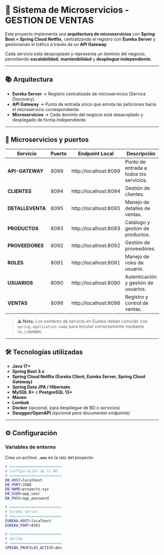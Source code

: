 # 🛒 Sistema de Microservicios -GESTION DE VENTAS

Este proyecto implementa una **arquitectura de microservicios** con **Spring Boot + Spring Cloud Netflix**, centralizando el registro con **Eureka Server** y gestionando el tráfico a través de un **API Gateway**.  

Cada servicio está desacoplado y representa un dominio del negocio, permitiendo **escalabilidad**, **mantenibilidad** y **despliegue independiente**.  

---

## 📚 Arquitectura

- **Eureka Server** → Registro centralizado de microservicios (Service Discovery).  
- **API Gateway** → Punto de entrada único que enruta las peticiones hacia el microservicio correspondiente.  
- **Microservicios** → Cada dominio del negocio está desacoplado y desplegado de forma independiente.  

---

## 🚀 Microservicios y puertos

| Servicio        | Puerto | Endpoint Local                | Descripción                              |
|-----------------|--------|-------------------------------|------------------------------------------|
| **API-GATEWAY** | 8099   | http://localhost:8099         | Punto de entrada a todos los servicios. |
| **CLIENTES**    | 8094   | http://localhost:8094         | Gestión de clientes.                    |
| **DETALLEVENTA**| 8095   | http://localhost:8095         | Manejo de detalles de ventas.           |
| **PRODUCTOS**   | 8093   | http://localhost:8093         | Catálogo y gestión de productos.        |
| **PROVEEDORES** | 8092   | http://localhost:8092         | Gestión de proveedores.                 |
| **ROLES**       | 8091   | http://localhost:8091         | Manejo de roles de usuario.             |
| **USUARIOS**    | 8090   | http://localhost:8090         | Autenticación y gestión de usuarios.    |
| **VENTAS**      | 8096   | http://localhost:8096         | Registro y control de ventas.           |

> ⚠️ **Nota:** Los nombres de servicio en Eureka deben coincidir con `spring.application.name`  para enrutar correctamente mediante `lb://NOMBRE`.

---

## 🛠️ Tecnologías utilizadas

- **Java 17+**
- **Spring Boot 3.x**
- **Spring Cloud Netflix (Eureka Client, Eureka Server, Spring Cloud Gateway)**
- **Spring Data JPA / Hibernate**
- **MySQL 8+** o **PostgreSQL 13+**
- **Maven**
- **Lombok**
- **Docker** (opcional, para despliegue de BD o servicios)
- **Swagger/OpenAPI** *(opcional para documentar endpoints)*

---

## ⚙️ Configuración

### Variables de entorno

Crea un archivo **`.env`** en la raíz del proyecto:

```bash
# ========================
# Configuración de la BD
# ========================
DB_HOST=localhost
DB_PORT=3306
DB_NAME=proyecto_xyz
DB_USER=app_user
DB_PASS=app_password

# ========================
# Eureka Server
# ========================
EUREKA_HOST=localhost
EUREKA_PORT=8761

# ========================
# Spring
# ========================
SPRING_PROFILES_ACTIVE=dev
